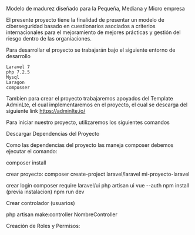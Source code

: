 Modelo de madurez diseñado para la Pequeña, Mediana y Micro empresa

El presente proyecto tiene la finalidad de presentar un modelo de ciberseguridad basado en cuestionarios asociados a criterios internacionales para el mejoramiento de mejores prácticas y gestión del riesgo dentro de las organiaciones.

Para desarrollar el proyecto se trabajarán bajo el siguiente entorno de desarrollo

	Laravel 7
	php 7.2.5
	Mysql
	Laragon
	composser
	
Tambien para crear el proyecto trabajaremos apoyados del Template AdminLte, el cual implementaremos en el proyecto, el cual se descarga del siguiente link https://adminlte.io/

Para iniciar nuestro proyecto, utilizaremos los siguientes comandos

Descargar Dependencias del Proyecto

Como las dependencias del proyecto las maneja composer debemos ejecutar el comando:

composer install

crear proyecto:
composer create-project laravel/laravel mi-proyecto-laravel

crear login
composer require laravel/ui
php artisan ui vue --auth
npm install (previa instalacion)
npm run dev

Crear controlador (usuarios)

php artisan make:controller NombreController

Creación de Roles y Permisos:


